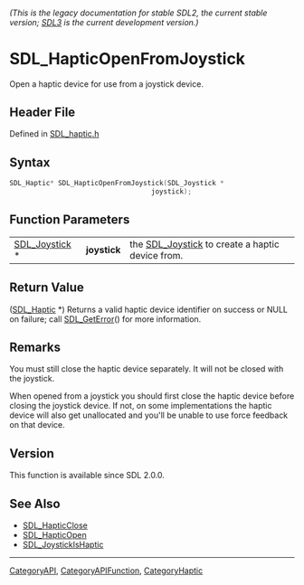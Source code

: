 ###### (This is the legacy documentation for stable SDL2, the current stable version; [SDL3](https://wiki.libsdl.org/SDL3/) is the current development version.)
# SDL_HapticOpenFromJoystick

Open a haptic device for use from a joystick device.

## Header File

Defined in [SDL_haptic.h](https://github.com/libsdl-org/SDL/blob/SDL2/include/SDL_haptic.h)

## Syntax

```c
SDL_Haptic* SDL_HapticOpenFromJoystick(SDL_Joystick *
                                   joystick);
```

## Function Parameters

|                                |              |                                                                  |
| ------------------------------ | ------------ | ---------------------------------------------------------------- |
| [SDL_Joystick](SDL_Joystick) * | **joystick** | the [SDL_Joystick](SDL_Joystick) to create a haptic device from. |

## Return Value

([SDL_Haptic](SDL_Haptic) *) Returns a valid haptic device identifier on
success or NULL on failure; call [SDL_GetError](SDL_GetError)() for more
information.

## Remarks

You must still close the haptic device separately. It will not be closed
with the joystick.

When opened from a joystick you should first close the haptic device before
closing the joystick device. If not, on some implementations the haptic
device will also get unallocated and you'll be unable to use force feedback
on that device.

## Version

This function is available since SDL 2.0.0.

## See Also

- [SDL_HapticClose](SDL_HapticClose)
- [SDL_HapticOpen](SDL_HapticOpen)
- [SDL_JoystickIsHaptic](SDL_JoystickIsHaptic)

----
[CategoryAPI](CategoryAPI), [CategoryAPIFunction](CategoryAPIFunction), [CategoryHaptic](CategoryHaptic)

